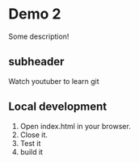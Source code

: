 # Demo 2

Some description!

## subheader

Watch youtuber to learn git

## Local development

1. Open index.html in your browser.
2. Close it.
3. Test it
4. build it